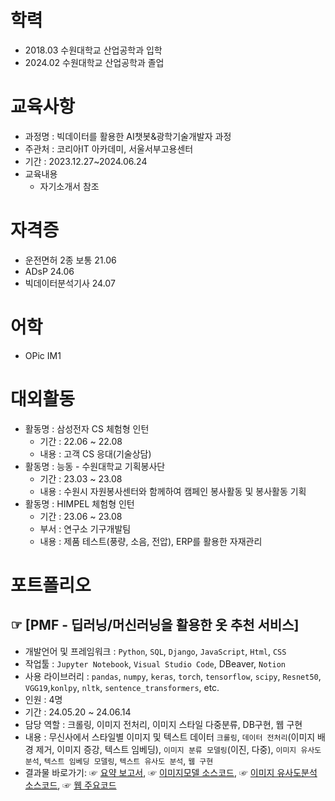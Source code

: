 # 학력
- 2018.03 수원대학교 산업공학과 입학
- 2024.02 수원대학교 산업공학과 졸업

# 교육사항
- 과정명 : 빅데이터를 활용한 AI챗봇&광학기술개발자 과정
- 주관처 : 코리아IT 아카데미, 서울서부고용센터
- 기간 : 2023.12.27~2024.06.24
- 교육내용
  - 자기소개서 참조

# 자격증 
- 운전면허 2종 보통 21.06
- ADsP 24.06
- 빅데이터분석기사 24.07

# 어학
- OPic IM1

# 대외활동
- 활동명 : 삼성전자 CS 체험형 인턴
  - 기간 : 22.06 ~ 22.08
  - 내용 : 고객 CS 응대(기술상담)
- 활동명 : 능동 - 수원대학교 기획봉사단
  - 기간 : 23.03 ~ 23.08
  - 내용 : 수원시 자원봉사센터와 함께하여 캠페인 봉사활동 및 봉사활동 기획   
- 활동명 : HIMPEL 체험형 인턴
  - 기간 : 23.06 ~ 23.08
  - 부서 : 연구소 기구개발팀
  - 내용 : 제품 테스트(풍량, 소음, 전압), ERP를 활용한 자재관리

# 포트폴리오
## ☞ [PMF - 딥러닝/머신러닝을 활용한 옷 추천 서비스]
- 개발언어 및 프레임워크 : `Python`, `SQL`, `Django`, `JavaScript`, `Html`, `CSS`
- 작업툴 : `Jupyter Notebook`, `Visual Studio Code`, DBeaver, `Notion`
- 사용 라이브러리 : `pandas`, `numpy`, `keras`, `torch`, `tensorflow`, `scipy`, `Resnet50`, `VGG19`,`konlpy`, `nltk`, `sentence_transformers`, etc.
- 인원 : 4명
- 기간 : 24.05.20 ~ 24.06.14
- 담당 역할 : 크롤링, 이미지 전처리, 이미지 스타일 다중분류, DB구현, 웹 구현
- 내용 : 무신사에서 스타일별 이미지 및 텍스트 데이터 `크롤링`, `데이터 전처리`(이미지 배경 제거, 이미지 증강, 텍스트 임베딩),
         `이미지 분류 모델링`(이진, 다중), `이미지 유사도 분석`, `텍스트 임베딩 모델링`, `텍스트 유사도 분석`, `웹 구현`
- 결과물 바로가기: ☞ [요약 보고서](https://github.com/jjhwk/PMF/blob/main/PMF_.pdf), ☞ [이미지모델 소스코드](https://github.com/jjhwk/PMF/blob/main/%EC%86%8C%EC%8A%A4%EC%BD%94%EB%93%9C/%EC%9D%B4%EB%AF%B8%EC%A7%80%20%EB%AA%A8%EB%8D%B8%EB%A7%81/%EC%9D%B4%EB%AF%B8%EC%A7%80%20%EC%8A%A4%ED%83%80%EC%9D%BC%EB%B3%84%20%EB%B6%84%EB%A5%98.ipynb),
          ☞ [이미지 유사도분석 소스코드](https://github.com/jjhwk/PMF/blob/main/%EC%86%8C%EC%8A%A4%EC%BD%94%EB%93%9C/%EC%9D%B4%EB%AF%B8%EC%A7%80%20%EB%AA%A8%EB%8D%B8%EB%A7%81/%EC%9D%B4%EB%AF%B8%EC%A7%80_%EC%9E%84%EB%B2%A0%EB%94%A9_%EC%BD%94%EB%93%9C%EC%A0%95%EB%A6%AC_%ED%81%B4%EB%9E%98%EC%8A%A4%EB%A1%9C%EB%AC%B6%EA%B8%B0.ipynb), ☞ [웹 주요코드](https://github.com/jjhwk/PMF/blob/main/recommand/views.py)
